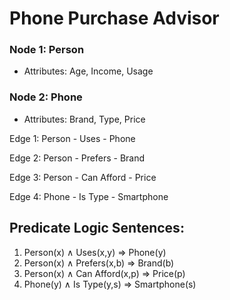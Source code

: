 # Phone Purchase Advisor

### Node 1: Person
- Attributes: Age, Income, Usage

### Node 2: Phone
- Attributes: Brand, Type, Price

Edge 1: Person - Uses - Phone

Edge 2: Person - Prefers - Brand

Edge 3: Person - Can Afford - Price

Edge 4: Phone - Is Type - Smartphone

## Predicate Logic Sentences:

1. Person(x) ∧ Uses(x,y) ⇒ Phone(y) 
2. Person(x) ∧ Prefers(x,b) ⇒ Brand(b) 
3. Person(x) ∧ Can Afford(x,p) ⇒ Price(p) 
4. Phone(y) ∧ Is Type(y,s) ⇒ Smartphone(s)

